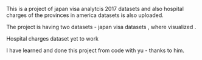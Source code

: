 This is a project of japan visa analytcis 2017 datasets and also hospital charges of the provinces in america datasets is also uploaded.

The project is having two datasets - japan visa datasets , where visualized .

Hospital charges dataset yet to work

I have learned and done this project from code with yu - thanks to him.
